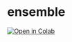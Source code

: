 # ensemble
[![Open in Colab](https://colab.research.google.com/assets/colab-badge.svg)](https://colab.research.google.com/github/cyaoc/ensemble/blob/main/ensemble_trial.ipynb)
